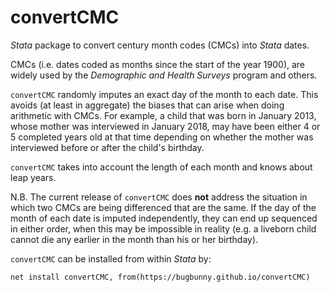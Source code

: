 # convertCMC
*Stata* package to convert century month codes (CMCs) into *Stata* dates.

CMCs (i.e. dates coded as months since the start of the year 1900), are widely used by the *Demographic and Health Surveys* program and others.

`convertCMC` randomly imputes an exact day of the month to each date. This avoids (at least in aggregate) the biases that can arise when doing arithmetic with CMCs. For example, a child that was born in January 2013, whose mother was interviewed in January 2018, may have been either 4 or 5 completed years old at that time depending on whether the mother was interviewed before or after the child's birthday.

`convertCMC` takes into account the length of each month and knows about leap years.

N.B. The current release of `convertCMC` does **not** address the situation in which two CMCs are being differenced that are the same. If the day of the month of each date is imputed independently, they can end up sequenced in either order, when this may be impossible in reality (e.g. a liveborn child cannot die any earlier in the month than his or her birthday).

`convertCMC` can be installed from within *Stata* by:
```
net install convertCMC, from(https://bugbunny.github.io/convertCMC)
```

